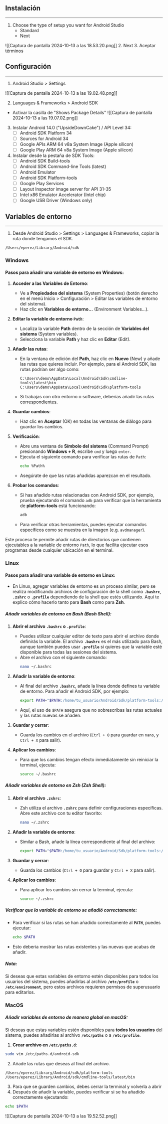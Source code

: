 ## Instalación
---
1. Choose the type of setup you want for Android Studio
	- Standard
	- Next

![[Captura de pantalla 2024-10-13 a las 18.53.20.png]]
2. Next
3. Aceptar términos 

## Configuración
---
1. Android Studio > Settings

![[Captura de pantalla 2024-10-13 a las 19.02.48.png]]

2. Languages & Frameworks > Android SDK
- Activar la casilla de "Shows Package Details"
![[Captura de pantalla 2024-10-13 a las 19.07.02.png]]
3. Instalar Android 14.0 ("UpsideDownCake") / API Level 34:
	- [ ] Android SDK Platform 34
	- [ ] Sources for Android 34
	- [ ] Google APIs ARM 64 v8a System Image (Apple silicon)
	- [ ] Google Play ARM 64 v8a System Image (Apple silicon)
4. Instalar desde la pestaña de SDK Tools:
	- [ ] Android SDK Build-tools
	- [ ] Android SDK Command-line Tools (latest)
	- [ ] Android Emulator
	- [ ] Android SDK Platform-tools
	- [ ] Google Play Services
	- [ ] Layout Inspector image server for API 31-35
	- [ ] Intel x86 Emulator Accelerator (Intel chip)
	- [ ] Google USB Driver (Windows only)

## Variables de entorno
---
1. Desde Android Studio > Settings > Languages & Frameworks, copiar la ruta donde tengamos el SDK.

```
/Users/eperez/Library/Android/sdk
```

### Windows

#### Pasos para añadir una variable de entorno en Windows:

1. **Acceder a las Variables de Entorno**:
   - Ve a **Propiedades del sistema** (System Properties) (botón derecho en el menú Inicio > Configuración > Editar las variables de entorno del sistema).
   - Haz clic en **Variables de entorno...** (Environment Variables...).

2. **Editar la variable de entorno `Path`**:
   - Localiza la variable **Path** dentro de la sección de **Variables del sistema** (System variables).
   - Selecciona la variable **Path** y haz clic en **Editar** (Edit).

3. **Añadir las rutas**:
   - En la ventana de edición del **Path**, haz clic en **Nuevo** (New) y añade las rutas que quieres incluir. Por ejemplo, para el Android SDK, las rutas podrían ser algo como:
     ```
     C:\Users\demo\AppData\Local\Android\Sdk\cmdline-tools\latest\bin
     C:\Users\demo\AppData\Local\Android\Sdk\platform-tools
     ```
   - Si trabajas con otro entorno o software, deberías añadir las rutas correspondientes.

4. **Guardar cambios**:
   - Haz clic en **Aceptar** (OK) en todas las ventanas de diálogo para guardar los cambios.

5. **Verificación**:
   - Abre una ventana de **Símbolo del sistema** (Command Prompt) presionando **Windows + R**, escribe `cmd` y luego `enter`.
   - Ejecuta el siguiente comando para verificar las rutas de `Path`:
     ```bash
     echo %Path%
     ```
   - Asegúrate de que las rutas añadidas aparezcan en el resultado.

6. **Probar los comandos**:
   - Si has añadido rutas relacionadas con Android SDK, por ejemplo, prueba ejecutando el comando `adb` para verificar que la herramienta de **platform-tools** está funcionando:
     ```bash
     adb
     ```
   - Para verificar otras herramientas, puedes ejecutar comandos específicos como se muestra en la imagen (e.g. `avdmanager`).

Este proceso te permite añadir rutas de directorios que contienen ejecutables a la variable de entorno `Path`, lo que facilita ejecutar esos programas desde cualquier ubicación en el terminal.

### Linux

#### Pasos para añadir una variable de entorno en Linux:

- En Linux, agregar variables de entorno es un proceso similar, pero se realiza modificando archivos de configuración de la shell como **`.bashrc`**, **`.zshrc`** o **`.profile`** dependiendo de la shell que estés utilizando. Aquí te explico cómo hacerlo tanto para **Bash** como para **Zsh**.

##### Añadir variables de entorno en **Bash** (Bash Shell):
1. **Abrir el archivo `.bashrc` o `.profile`**:
   - Puedes utilizar cualquier editor de texto para abrir el archivo donde definirás la variable. El archivo **`.bashrc`** es el más utilizado para Bash, aunque también puedes usar **`.profile`** si quieres que la variable esté disponible para todas las sesiones del sistema.
   - Abre el archivo con el siguiente comando:
     ```bash
     nano ~/.bashrc
     ```

2. **Añadir la variable de entorno**:
   - Al final del archivo **`.bashrc`**, añade la línea donde defines tu variable de entorno. Para añadir el Android SDK, por ejemplo:
     ```bash
     export PATH="$PATH:/home/tu_usuario/Android/Sdk/platform-tools:/home/tu_usuario/Android/Sdk/cmdline-tools/latest/bin"
     ```
   - Aquí, el uso de `$PATH` asegura que no sobrescribas las rutas actuales y las rutas nuevas se añaden.

3. **Guardar y cerrar**:
   - Guarda los cambios en el archivo (`Ctrl + O` para guardar en `nano`, y `Ctrl + X` para salir).

4. **Aplicar los cambios**:
   - Para que los cambios tengan efecto inmediatamente sin reiniciar la terminal, ejecuta:
     ```bash
     source ~/.bashrc
     ```

##### Añadir variables de entorno en **Zsh** (Zsh Shell):
1. **Abrir el archivo `.zshrc`**:
   - Zsh utiliza el archivo **`.zshrc`** para definir configuraciones específicas. Abre este archivo con tu editor favorito:
     ```bash
     nano ~/.zshrc
     ```

2. **Añadir la variable de entorno**:
   - Similar a Bash, añade la línea correspondiente al final del archivo:
     ```bash
     export PATH="$PATH:/home/tu_usuario/Android/Sdk/platform-tools:/home/tu_usuario/Android/Sdk/cmdline-tools/latest/bin"
     ```

3. **Guardar y cerrar**:
   - Guarda los cambios (`Ctrl + O` para guardar y `Ctrl + X` para salir).

4. **Aplicar los cambios**:
   - Para aplicar los cambios sin cerrar la terminal, ejecuta:
     ```bash
     source ~/.zshrc
     ```

##### Verificar que la variable de entorno se añadió correctamente:
- Para verificar si las rutas se han añadido correctamente al **`PATH`**, puedes ejecutar:
  ```bash
  echo $PATH
  ```
- Esto debería mostrar las rutas existentes y las nuevas que acabas de añadir.
##### Nota:
Si deseas que estas variables de entorno estén disponibles para todos los usuarios del sistema, puedes añadirlas al archivo **`/etc/profile`** o **`/etc/environment`**, pero estos archivos requieren permisos de superusuario para editarlos.

### MacOS
##### Añadir variables de entorno de manera **global** en macOS:
Si deseas que estas variables estén disponibles para **todos los usuarios** del sistema, puedes añadirlas al archivo **`/etc/paths`** o a **`/etc/profile`**.

1. **Crear archivo en `/etc/paths.d`**:

```bash
sudo vim /etc/paths.d/android-sdk
```

   2. Añade las rutas que deseas al final del archivo. 

```
/Users/eperez/Library/Android/sdk/platform-tools
/Users/eperez/Library/Android/sdk/cmdline-tools/latest/bin
```


3. Para que se guarden cambios, debes cerrar la terminal y volverla a abrir
4. Después de añadir la variable, puedes verificar si se ha añadido correctamente ejecutando:
  ```bash
  echo $PATH
  ```
![[Captura de pantalla 2024-10-13 a las 19.52.52.png]]
